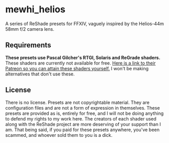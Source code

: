 # mewhi_helios
A series of ReShade presets for FFXIV, vaguely inspired by the Helios-44m 58mm f/2 camera lens.

## Requirements
**These presets use Pascal Gilcher's RTGI, Solaris and ReGrade shaders.** These shaders are currently not available for free. [Here is a link to their Patreon so you can attain these shaders yourself.](https://www.patreon.com/mcflypg/) I won't be making alternatives that don't use these.

## License
There is no license. Presets are not copyrightable material. They are configuration files and are not a form of expression in themselves. These presets are provided as is, entirely for free, and I will not be doing anything to defend my rights to my work here. The creators of each shader used along with the ReShade project are more deserving of your support than I am. That being said, if you paid for these presets anywhere, you've been scammed, and whoever sold them to you is a dick.